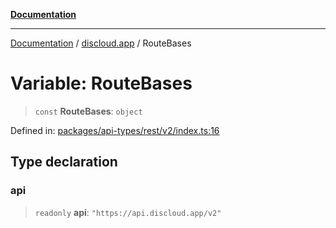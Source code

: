 [**Documentation**](../../README.md)

***

[Documentation](../../packages.md) / [discloud.app](../README.md) / RouteBases

# Variable: RouteBases

> `const` **RouteBases**: `object`

Defined in: [packages/api-types/rest/v2/index.ts:16](https://github.com/discloud/discloud.app/blob/ff86a7704bdfa4b9011141068419f0a48ab50b8b/packages/api-types/rest/v2/index.ts#L16)

## Type declaration

### api

> `readonly` **api**: `"https://api.discloud.app/v2"`
